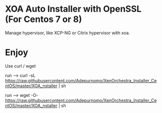 # XOA Auto Installer with OpenSSL (For Centos 7 or 8)
  Manage hypervisor, like XCP-NG or Citrix hypervisor with xoa.
# Enjoy

Use curl / wget

run --> curl -sL https://raw.githubusercontent.com/Adepurnomo/XenOrchestra_Installer_CentOS/master/XOA_nstaller | sh

run --> wget -O- https://raw.githubusercontent.com/Adepurnomo/XenOrchestra_Installer_CentOS/master/XOA_nstaller | sh
